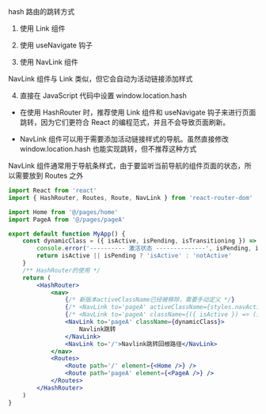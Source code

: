 hash 路由的跳转方式

1. 使用 Link 组件

2. 使用 useNavigate 钩子

3. 使用 NavLink 组件

NavLink 组件与 Link 类似，但它会自动为活动链接添加样式

4. 直接在 JavaScript 代码中设置 window.location.hash

-   在使用 HashRouter 时，推荐使用 Link 组件和 useNavigate 钩子来进行页面跳转，因为它们更符合 React 的编程范式，并且不会导致页面刷新。

-   NavLink 组件可以用于需要添加活动链接样式的导航。虽然直接修改 window.location.hash 也能实现跳转，但不推荐这种方式

NavLink 组件通常用于导航条样式，由于要监听当前导航的组件页面的状态，所以需要放到 Routes 之外

```jsx
import React from 'react'
import { HashRouter, Routes, Route, NavLink } from 'react-router-dom'

import Home from '@/pages/home'
import PageA from '@/pages/pageA'

export default function MyApp() {
    const dynamicClass = ({ isActive, isPending, isTransitioning }) => {
        console.error('---------- 激活状态 --------------', isPending, isActive, isTransitioning)
        return isActive || isPending ? 'isActive' : 'notActive'
    }
    /** HashRouter的使用 */
    return (
        <HashRouter>
            <nav>
                {/* 新版本activeClassName已经被移除，需要手动定义 */}
                {/* <NavLink to='pageA' activeClassName={styles.navActive}></NavLink> */}
                {/* <NavLink to='pageA' className={({ isActive }) => (isActive ? styles.navActive : '')}> */}
                <NavLink to='pageA' className={dynamicClass}>
                    Navlink跳转
                </NavLink>
                <NavLink to='/'>Navlink跳转回根路径</NavLink>
            </nav>
            <Routes>
                <Route path='/' element={<Home />} />
                <Route path='pageA' element={<PageA />} />
            </Routes>
        </HashRouter>
    )
}
```
